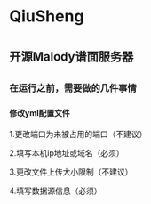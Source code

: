 # QiuSheng
#
## 开源Malody谱面服务器
##

### 在运行之前，需要做的几件事情
### 

#### 修改yml配置文件
1.更改端口为未被占用的端口（不建议）

2.填写本机ip地址或域名（必须）

3.更改文件上传大小限制（不建议）

4.填写数据源信息（必须）
